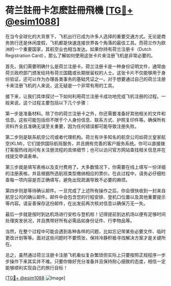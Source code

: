 # 荷兰註冊卡怎麽註冊飛機 [[TG💪+ @esim1088](https://t.me/s/esim1088)]

在当今全球化的大背景下，飞机出行已成为许多人选择的重要交通方式。无论是商务旅行还是休闲度假，飞机都是快速连接世界各个角落的最佳工具。而荷兰作为欧洲的一个重要国家，其航空业也相当发达。如果你持有荷兰注册卡（Dutch Registration Card），那么了解如何使用这张卡片来注册飞机是非常必要的。

首先，我们需要明确什么是荷兰注册卡。荷兰注册卡是一种身份证明文件，通常由荷兰政府部门颁发给持有荷兰国籍或长期居留权的人士。这张卡片不仅能够用于身份验证，还可以作为办理各类事务的基础凭证之一。对于想要通过自己的荷兰注册卡来注册飞机的人来说，这无疑是一个非常有用的工具。

接下来，让我们具体探讨一下如何利用荷兰注册卡成功地完成飞机注册的过程。一般来说，这个过程主要包括以下几个步骤：

第一步是准备材料。除了你的荷兰注册卡之外，你还需要准备好其他相关的文件和信息。这些可能包括但不限于个人身份信息、联系方式、护照复印件等。确保所有资料齐全且准确无误至关重要，因为任何错误都可能导致注册失败。

第二步则是联系航空公司或者代理机构。荷兰有许多知名的航空公司如荷兰皇家航空(KLM)，它们提供国际航班服务，并且拥有完善的客户服务系统。你可以直接拨打客服热线询问有关注册流程的具体细节；也可以访问官方网站查找相关信息并在线提交申请表单。

第三步就是填写表格以及支付费用了。大多数情况下，你需要在线上填写一份详细的注册表格，并且根据所选航班类型缴纳相应的票价。在此过程中，请务必仔细检查每一项内容是否正确填写，避免出现疏漏导致不必要的麻烦。

第四步则是等待确认邮件。一旦完成了上述所有操作之后，你会很快收到一封来自航空公司的确认邮件。邮件中会包含您的行程安排、登机口位置以及其他重要提示等内容。请妥善保存这份邮件，在出发前再次核对信息以确保万无一失。

最后一步就是按时到达机场进行安检与登机啦！记得提前到达机场以便有足够时间处理突发状况，并且携带好所有必需品如身份证件、行李物品等。

当然，在整个过程中可能会遇到各种各样的问题，比如忘记带某些必要文件、临时更改计划等等。面对这些问题时不要慌张，保持冷静积极寻找解决方案才是关键所在。

总之，虽然通过荷兰注册卡注册飞机看似复杂繁琐但实际上只要按照正规程序一步步操作下来其实并不难。只要你做好充分准备并且保持耐心细致的态度，相信一定能够顺利实现自己的旅行目标！

[[TG💪+ @esim1088](https://t.me/s/esim1088) ![Image](https://i.postimg.cc/4NQfJmqS/Snipaste-2025-05-13-00-14-12.png)]